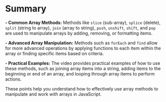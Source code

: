 # Summary

**- Common Array Methods:** Methods like `slice` (sub-array), `splice` (delete), `split` (string to array), `join` (array to string), `push`, `unshift`, `shift`, and `pop` are used to manipulate arrays by adding, removing, or formatting items.

**- Advanced Array Manipulation:** Methods such as `forEach` and `find` allow for more advanced operations by applying functions to each item within the array or finding specific items based on criteria.

**- Practical Examples:** The video provides practical examples of how to use these methods, such as joining array items into a string, adding items to the beginning or end of an array, and looping through array items to perform actions.

These points help you understand how to effectively use array methods to manipulate and work with arrays in JavaScript.
